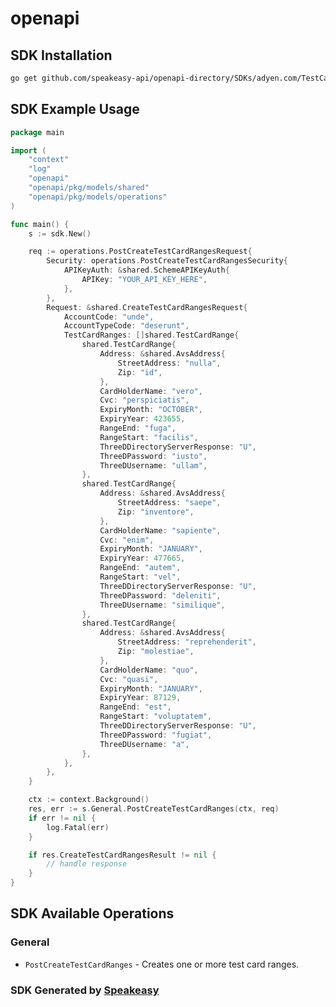 # openapi

<!-- Start SDK Installation -->
## SDK Installation

```bash
go get github.com/speakeasy-api/openapi-directory/SDKs/adyen.com/TestCardService/1/go
```
<!-- End SDK Installation -->

## SDK Example Usage
<!-- Start SDK Example Usage -->
```go
package main

import (
    "context"
    "log"
    "openapi"
    "openapi/pkg/models/shared"
    "openapi/pkg/models/operations"
)

func main() {
    s := sdk.New()

    req := operations.PostCreateTestCardRangesRequest{
        Security: operations.PostCreateTestCardRangesSecurity{
            APIKeyAuth: &shared.SchemeAPIKeyAuth{
                APIKey: "YOUR_API_KEY_HERE",
            },
        },
        Request: &shared.CreateTestCardRangesRequest{
            AccountCode: "unde",
            AccountTypeCode: "deserunt",
            TestCardRanges: []shared.TestCardRange{
                shared.TestCardRange{
                    Address: &shared.AvsAddress{
                        StreetAddress: "nulla",
                        Zip: "id",
                    },
                    CardHolderName: "vero",
                    Cvc: "perspiciatis",
                    ExpiryMonth: "OCTOBER",
                    ExpiryYear: 423655,
                    RangeEnd: "fuga",
                    RangeStart: "facilis",
                    ThreeDDirectoryServerResponse: "U",
                    ThreeDPassword: "iusto",
                    ThreeDUsername: "ullam",
                },
                shared.TestCardRange{
                    Address: &shared.AvsAddress{
                        StreetAddress: "saepe",
                        Zip: "inventore",
                    },
                    CardHolderName: "sapiente",
                    Cvc: "enim",
                    ExpiryMonth: "JANUARY",
                    ExpiryYear: 477665,
                    RangeEnd: "autem",
                    RangeStart: "vel",
                    ThreeDDirectoryServerResponse: "U",
                    ThreeDPassword: "deleniti",
                    ThreeDUsername: "similique",
                },
                shared.TestCardRange{
                    Address: &shared.AvsAddress{
                        StreetAddress: "reprehenderit",
                        Zip: "molestiae",
                    },
                    CardHolderName: "quo",
                    Cvc: "quasi",
                    ExpiryMonth: "JANUARY",
                    ExpiryYear: 87129,
                    RangeEnd: "est",
                    RangeStart: "voluptatem",
                    ThreeDDirectoryServerResponse: "U",
                    ThreeDPassword: "fugiat",
                    ThreeDUsername: "a",
                },
            },
        },
    }

    ctx := context.Background()
    res, err := s.General.PostCreateTestCardRanges(ctx, req)
    if err != nil {
        log.Fatal(err)
    }

    if res.CreateTestCardRangesResult != nil {
        // handle response
    }
}
```
<!-- End SDK Example Usage -->

<!-- Start SDK Available Operations -->
## SDK Available Operations


### General

* `PostCreateTestCardRanges` - Creates one or more test card ranges.
<!-- End SDK Available Operations -->

### SDK Generated by [Speakeasy](https://docs.speakeasyapi.dev/docs/using-speakeasy/client-sdks)

